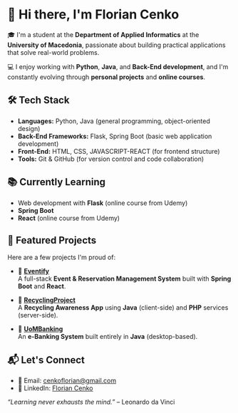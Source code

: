 # 👋 Hi there, I'm Florian Cenko

🎓 I'm a student at the **Department of Applied Informatics** at the **University of Macedonia**, passionate about building practical applications that solve real-world problems.  

💻 I enjoy working with **Python**, **Java**, and **Back-End development**, and I'm constantly evolving through **personal projects** and **online courses**.


## 🛠️ Tech Stack

- **Languages:** Python, Java (general programming, object-oriented design)
- **Back-End Frameworks:** Flask, Spring Boot (basic web application development)
- **Front-End:** HTML, CSS, JAVASCRIPT-REACT (for frontend structure)
- **Tools:** Git & GitHub  (for version control and code collaboration)


## 📚 Currently Learning

- Web development with **Flask** (online course from Udemy)
- **Spring Boot**
- **React** (online course from Udemy)
  
## 🚀 Featured Projects

Here are a few projects I'm proud of:

- 🔗 [**Eventify**](https://github.com/Florian-Cenko/Eventify)  
  A full-stack **Event & Reservation Management System** built with **Spring Boot** and **React**.

- 🔗 [**RecyclingProject**](https://github.com/Florian-Cenko/RecyclingProject)  
  A **Recycling Awareness App** using **Java** (client-side) and **PHP** services (server-side).

- 🔗 [**UoMBanking**](https://github.com/Florian-Cenko/UomBanking)  
  An **e-Banking System** built entirely in **Java** (desktop-based).


## 📬 Let's Connect

- 📧 Email: [cenkoflorian@gmail.com](mailto:cenkoflorian@gmail.com)  
- 💼 LinkedIn: [Florian Cenko](https://www.linkedin.com/in/florian-cenko-6a7a19252/)


 
 
 *“Learning never exhausts the mind.”* – Leonardo da Vinci

